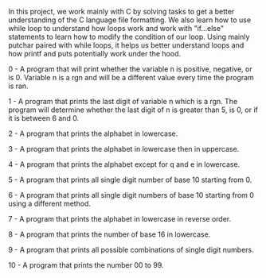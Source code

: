 In this project, we work mainly with C by solving tasks to get a better understanding of the C language file formatting. We also learn how to use while loop to understand how loops work and work with "if...else" statements to learn how to modify the condition of our loop. Using mainly putchar paired with while loops, it helps us better understand loops and how printf and puts potentially work under the hood.

0 - A program that will print whether the variable n is positive, negative, or is 0. Variable n is a rgn and will be a different value every time the program is ran.

1 - A program that prints the last digit of variable n which is a rgn. The program will determine whether the last digit of n is greater than 5, is 0, or if it is between 6 and 0.

2 - A program that prints the alphabet in lowercase.

3 - A program that prints the alphabet in lowercase then in uppercase.

4 - A program that prints the alphabet except for q and e in lowercase.

5 - A program that prints all single digit number of base 10 starting from 0.

6 - A program that prints all single digit numbers of base 10 starting from 0 using a different method.

7 - A program that prints the alphabet in lowercase in reverse order.

8 - A program that prints the number of base 16 in lowercase.

9 - A program that prints all possible combinations of single digit numbers.

10 - A program that prints the number 00 to 99.
